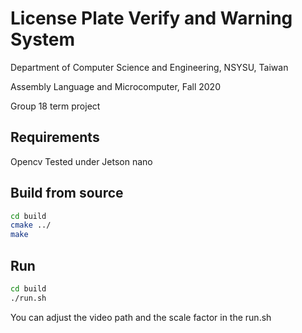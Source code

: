 # License Plate Verify and Warning System
Department of Computer Science and Engineering, NSYSU, Taiwan

Assembly Language and Microcomputer, Fall 2020

Group 18 term project
## Requirements 
Opencv
Tested under Jetson nano

## Build from source
```bash
cd build
cmake ../
make
```

## Run
```bash
cd build
./run.sh
```
You can adjust the video path and the scale factor in the run.sh
